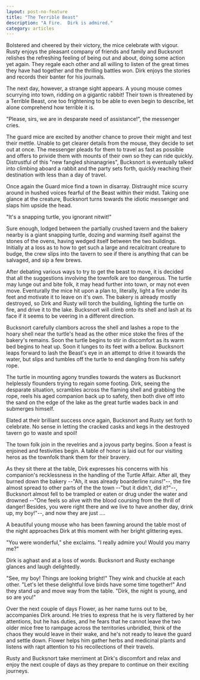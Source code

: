 ```yaml
---
layout: post-no-feature
title: "The Terrible Beast"
description: "A Fire.  Dirk is admired."
category: articles
---
```



Bolstered and cheered by their victory, the mice celebrate with vigour.  Rusty enjoys
the pleasant company of friends and family and Bucksnort relishes the refreshing
feeling of being out and about, doing some action yet again.  They regale each other
and all willing to listen of the great times they have had together and the thrilling
battles won.  Dirk enjoys the stories and records their banter for his journals.

The next day, however, a strange sight appears.  A young mouse comes scurrying into town,
ridding on a gigantic rabbit!  Their town is threatened by a Terrible Beast, one too
frightening to be able to even begin to describe, let alone comprehend how terrible it is.

"Please, sirs, we are in desparate need of assistance!", the messenger cries.

The guard mice are excited by another chance to prove their might and test their mettle.
Unable to get clearer details from the mouse, they decide to set out at once.  The messenger
pleads for them to travel as fast as possible and offers to privide them with mounts of
their own so they can ride quickly. Distrustful of this "new fangled shinanagries",
Bucksnort is eventually talked into climbing aboard a rabbit and the party sets forth,
quickly reaching their destination with less than a day of travel.

Once again the Guard mice find a town in disarray.  Distraught mice scurry around in hushed
voices fearful of the Beast within their midst.  Taking one glance at the creature, Bucksnort
turns towards the idiotic messenger and slaps him upside the head.

"It's a snapping turtle, you ignorant nitwit!"

Sure enough, lodged between the partially crushed tavern and the bakery nearby is a giant
snapping turtle, dozing and warming itself against the stones of the ovens, having wedged
itself between the two buildings.  Initially at a loss as to how to get such a large and
recalcitrant creature to budge, the crew slips into the tavern to see if there is anything
that can be salvaged, and sip a few brews.

After debating various ways to try to get the beast to move, it is decided that all the
suggestions involving the townfolk are too dangerous.  The turtle may lunge out and bite folk,
it may head further into town, or may not even move.  Eventurally the mice hit upon a plan
to, literally, light a fire under its feet and motivate it to leave on it's own.  The bakery
is already mostly destroyed, so Dirk and Rusty will torch the building, lighting the turtle
on fire, and drive it to the lake.  Bucksnort will climb onto its shell and lash at its face
if it seems to be veering in a different direction.

Bucksnort carefully clambors across the shell and lashes a rope to the hoary shell near the
turtle's head as the other mice stoke the fires of the bakery's remains.  Soon the turtle begins
to stir in discomfort as its warm bed begins to heat up.  Soon it lunges to its feet with a bellow.
Bucksnort leaps forward to lash the Beast's eye in an attempt to drive it towards the water,
but slips and tumbles off the turtle to end dangling from his safety rope.

The turtle in mounting agony trundles towards the waters as Bucksnort helplessly flounders trying
to regain some footing.  Dirk, seeing the desparate situation, scrambles across the flaming
shell and grabbing the rope, reels his aged companion back up to safety, then both dive off
into the sand on the edge of the lake as the great turtle wades back in and submerges himself.

Elated at their brilliant success once again, Bucksnort and Rusty set forth to celebrate.
No sense in letting the cracked casks and kegs in the destroyed tavern go to waste and spoil!

The town folk join in the revelries and a joyous party begins.  Soon a feast is enjoined and
festivities begin.  A table of honor is laid out for our visiting heros as the townfolk thank
them for their bravery.

As they sit there at the table, Dirk expresses his concerns with his companion's recklessness
in the handling of the Turtle Affair.  After all, they burned down the bakery --"Ah, it was
already boarderline ruins!"--, the fire almost spread to other parts of the the town --"but it
didn't, did it?"--, Bucksnort almost fell to be trampled or eaten or drug under the water and drowned
--"One feels so alive with the blood coursing from the thrill of danger! Besides, you
were right there and we live to have another day, drink up, my boy!"--, and now they are just ....

A beautiful young mouse who has been fawning around the table most of the night approaches
Dirk at this moment with her bright glittering eyes.

"You were wonderful," she exclaims.  "I really admire you!  Would you marry me?"

Dirk is aghast and at a loss of words.  Bucksnort and Rusty exchange glances and laugh delightedly.

"See, my boy!  Things are looking bright!"  They wink and chuckle at each other.  "Let's let these
delightful love birds have some time together!" And they stand up and move way from the table.  "Dirk,
the night is young, and so are you!"

Over the next couple of days Flower, as her name turns out to be, accompanies Dirk around.  He tries
to express that he is very flattered by her attentions, but he has duties, and he fears that
he cannot leave the two older mice free to rampage across the territories unbridled, think of the chaos
they would leave in their wake, and he's not ready to leave the guard and settle down.  Flower
helps him gather herbs and medicinal plants and listens with rapt attention to his recollections
of their travels.

Rusty and Bucksnort take merriment at Dirk's discomfort and relax and enjoy the next couple of days
as they prepare to continue on their exciting journeys.
